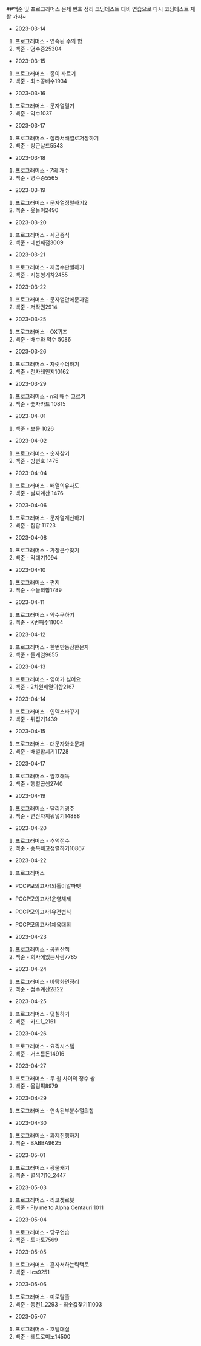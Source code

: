 ##백준 및 프로그래머스 문제 번호 정리
코딩테스트 대비 연습으로 다시 코딩테스트 재활 가자~

- 2023-03-14
1. 프로그래머스 - 연속된 수의 합
2. 백준 - 영수증25304

- 2023-03-15
1. 프로그래머스 - 종이 자르기
2. 백준 - 최소공배수1934

- 2023-03-16
1. 프로그래머스 - 문자열밀기
2. 백준 - 약수1037

- 2023-03-17
1. 프로그래머스 - 잘라서배열로저장하기
2. 백준 - 상근날드5543

- 2023-03-18
1. 프로그래머스 - 7의 개수
2. 백준 - 영수증5565

- 2023-03-19
1. 프로그래머스 - 문자열정렬하기2
2. 백준 - 윷놀이2490

- 2023-03-20
1. 프로그래머스 - 세균증식
2. 백준 - 네번째점3009

- 2023-03-21
1. 프로그래머스 - 제곱수판별하기
2. 백준 - 지능형기차2455

- 2023-03-22
1. 프로그래머스 - 문자열안에문자열
2. 백준 - 저작권2914

- 2023-03-25
1. 프로그래머스 - OX퀴즈
2. 백준 - 배수와 약수 5086

- 2023-03-26
1. 프로그래머스 - 자릿수더하기
2. 백준 - 전자레인지10162

- 2023-03-29
1. 프로그래머스 - n의 배수 고르기
2. 백준 - 숫자카드 10815

- 2023-04-01
1. 백준 - 보물 1026

- 2023-04-02
1. 프로그래머스 - 숫자찾기
2. 백준 - 방번호 1475

- 2023-04-04
1. 프로그래머스 - 배열의유사도
2. 백준 - 날짜계산 1476

- 2023-04-06
1. 프로그래머스 - 문자열계산하기
2. 백준 - 집합 11723

- 2023-04-08
1. 프로그래머스 - 가장큰수찾기
2. 백준 - 막대기1094

- 2023-04-10
1. 프로그래머스 - 편지
2. 백준 - 수들의합1789

- 2023-04-11
1. 프로그래머스 - 약수구하기
2. 백준 - K번째수11004

- 2023-04-12
1. 프로그래머스 - 한번만등장한문자
2. 백준 - 돌게임9655

- 2023-04-13
1. 프로그래머스 - 영어가 싫어요
2. 백준 - 2차원배열의합2167

- 2023-04-14
1. 프로그래머스 - 인덱스바꾸기
2. 백준 - 뒤집기1439

- 2023-04-15
1. 프로그래머스 - 대문자와소문자
2. 백준 - 배열합치기11728

- 2023-04-17
1. 프로그래머스 - 암호해독
2. 백준 - 행렬곱셈2740

- 2023-04-19
1. 프로그래머스 - 달리기경주
2. 백준 - 연산자끼워넣기14888

- 2023-04-20
1. 프로그래머스 - 추억점수
2. 백준 - 중복빼고정렬하기10867

- 2023-04-22
1. 프로그래머스 
 - PCCP모의고사1외톨이알파벳
 - PCCP모의고사1운영체제
 - PCCP모의고사1유전법칙
 - PCCP모의고사1체육대회

 - 2023-04-23
1. 프로그래머스 - 공원산책
2. 백준 - 회사에있는사람7785

 - 2023-04-24
1. 프로그래머스 - 바탕화면정리
2. 백준 - 점수계산2822

 - 2023-04-25
1. 프로그래머스 - 덧칠하기
2. 백준 - 카드1_2161

 - 2023-04-26
1. 프로그래머스 - 요격시스템
2. 백준 - 거스름돈14916

 - 2023-04-27
1. 프로그래머스 - 두 원 사이의 정수 쌍
2. 백준 - 올림픽8979

 - 2023-04-29
1. 프로그래머스 - 연속된부분수열의합

 - 2023-04-30
1. 프로그래머스 - 과제진행하기
2. 백준 - BABBA9625

- 2023-05-01
1. 프로그래머스 - 광물캐기
2. 백준 - 별찍기10_2447

- 2023-05-03
1. 프로그래머스 - 리코쳇로봇
2. 백준 - Fly me to Alpha Centauri 1011

- 2023-05-04
1. 프로그래머스 - 당구연습
2. 백준 - 토마토7569

- 2023-05-05
1. 프로그래머스 - 혼자서하는틱택토
2. 백준 - lcs9251

- 2023-05-06
1. 프로그래머스 - 미로탈출
2. 백준 - 동전1_2293
        - 최솟값찾기11003

- 2023-05-07
1. 프로그래머스 - 호텔대실
2. 백준 - 테트로미노14500